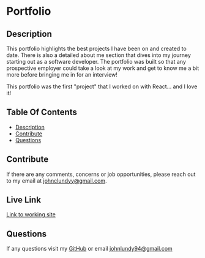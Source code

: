 # Portfolio

## Description

This portfolio highlights the best projects I have been on and created to date. There is also a detailed about me section that dives into my journey starting out as a software developer.
The portfolio was built so that any prospective employer could take a look at my work and get to know me a bit more before bringing me in for an interview!

This portfolio was the first "project" that I worked on with React... and I love it!

## Table Of Contents

- [Description](#description)
- [Contribute](#contribute)
- [Questions](#questions)

## Contribute

If there are any comments, concerns or job opportunities, please reach out to my email at johnclundyy@gmail.com.

## Live Link

[Link to working site](https://john-lundys-portfolio.netlify.app/)

## Questions

If any questions visit my [GitHub](https://github.com/johnlundy94) or email johnlundy94@gmail.com
